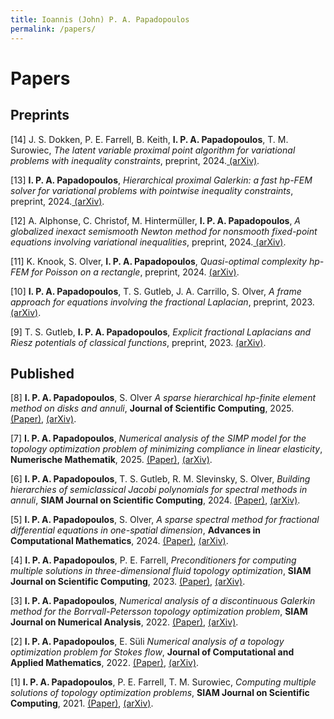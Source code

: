 ```yaml
---
title: Ioannis (John) P. A. Papadopoulos
permalink: /papers/
---
```


# Papers

## Preprints

<p> [14] J. S. Dokken, P. E. Farrell, B. Keith, <b>I. P. A. Papadopoulos</b>, T. M. Surowiec, <i>The latent variable proximal point algorithm for variational problems with inequality constraints</i>, preprint, 2024.<a href="https://arxiv.org/abs/2503.05672"> (arXiv)</a>.</p>

<p> [13] <b>I. P. A. Papadopoulos</b>, <i>Hierarchical proximal Galerkin: a fast hp-FEM solver for variational problems with pointwise inequality constraints</i>, preprint, 2024.<a href="https://arxiv.org/abs/2412.13733"> (arXiv)</a>.</p>

<p> [12] A. Alphonse, C. Christof, M. Hintermüller, <b>I. P. A. Papadopoulos</b>, <i>A globalized inexact semismooth Newton method for nonsmooth fixed-point equations involving variational inequalities</i>, preprint, 2024.<a href="https://arxiv.org/abs/2409.19637"> (arXiv)</a>.</p>

<p> [11] K. Knook, S. Olver, <b>I. P. A. Papadopoulos</b>, <i>Quasi-optimal complexity hp-FEM for Poisson on a rectangle</i>, preprint, 2024. <a href="https://arxiv.org/abs/2402.11299">(arXiv)</a>.</p>

<p> [10] <b>I. P. A. Papadopoulos</b>, T. S. Gutleb, J. A. Carrillo, S. Olver, <i>A frame approach for equations involving the fractional Laplacian</i>, preprint, 2023. <a href="https://arxiv.org/abs/2311.12451">(arXiv)</a>.</p>

<p> [9] T. S. Gutleb, <b>I. P. A. Papadopoulos</b>, <i>Explicit fractional Laplacians and Riesz potentials of classical functions</i>, preprint, 2023. <a href="https://arxiv.org/abs/2311.10896">(arXiv)</a>.</p>


## Published

<p> [8] <b>I. P. A. Papadopoulos</b>, S. Olver <i>A sparse hierarchical hp-finite element method on disks and annuli</i>, <b>Journal of Scientific Computing</b>, 2025. <a href="https://doi.org/10.1007/s10915-025-02964-4">(Paper)</a>, <a href="https://arxiv.org/abs/2402.12831">(arXiv)</a>.</p>

<p> [7] <b>I. P. A. Papadopoulos</b>, <i>Numerical analysis of the SIMP model for the topology optimization problem of minimizing compliance in linear elasticity</i>, <b>Numerische Mathematik</b>, 2025. <a href="https://doi.org/10.1007/s00211-024-01438-3">(Paper)</a>, <a href="https://arxiv.org/abs/2211.04249">(arXiv)</a>.</p>

<p> [6] <b>I. P. A. Papadopoulos</b>, T. S. Gutleb, R. M. Slevinsky, S. Olver, <i>Building hierarchies of semiclassical Jacobi polynomials for spectral methods in annuli</i>, <b>SIAM Journal on Scientific Computing</b>, 2024. <a href="https://doi.org/10.1137/23M160846X">(Paper)</a>, <a href="https://arxiv.org/abs/2310.07541">(arXiv)</a>.</p>

<p> [5] <b>I. P. A. Papadopoulos</b>, S. Olver,  <i>A sparse spectral method for fractional differential equations in one-spatial dimension</i>, <b>Advances in Computational Mathematics</b>, 2024. <a href="https://doi.org/10.1007/s10444-024-10164-1">(Paper)</a>, <a href="https://arxiv.org/abs/2210.08247">(arXiv)</a>.</p>

<p> [4] <b>I. P. A. Papadopoulos</b>, P. E. Farrell, <i>Preconditioners for computing multiple solutions in three-dimensional fluid topology optimization</i>, <b>SIAM Journal on Scientific Computing</b>, 2023. <a href="https://doi.org/10.1137/22M1478598">(Paper)</a>, <a href="https://arxiv.org/abs/2202.08248">(arXiv)</a>.</p>

<p> [3] <b>I. P. A. Papadopoulos</b>, <i>Numerical analysis of a discontinuous Galerkin method for the Borrvall-Petersson topology optimization problem</i>, <b>SIAM Journal on Numerical Analysis</b>, 2022. <a href="https://doi.org/10.1137/21M1438943">(Paper)</a>, <a href="https://arxiv.org/abs/2108.03930">(arXiv)</a>.</p>

<p> [2] <b>I. P. A. Papadopoulos</b>, E. Süli <i>Numerical analysis of a topology optimization problem for Stokes flow</i>, <b>Journal of Computational and Applied Mathematics</b>, 2022. <a href="https://doi.org/10.1016/j.cam.2022.114295">(Paper)</a>, <a href="https://arxiv.org/abs/2102.10408">(arXiv)</a>.</p>

<p> [1] <b>I. P. A. Papadopoulos</b>, P. E. Farrell, T. M. Surowiec, <i>Computing multiple solutions of topology optimization problems</i>, <b>SIAM Journal on Scientific Computing</b>, 2021. <a href="https://doi.org/10.1137/20M1326209">(Paper)</a>, <a href="https://arxiv.org/abs/2004.11797">(arXiv)</a>.</p>

<!-- ## Numerical analysis of topology optimization problems -->

<!-- ## Computing multiple solutions of nonlinear problems -->

<!-- ## Semismooth Newton methods for nonsmooth equations -->


<!-- ## Hierarchical hp-finite element methods -->

<!-- ## Sparse spectral element methods on the disk & annulus -->


<!-- ## Pseudospectral methods for the fractional Laplacian -->


